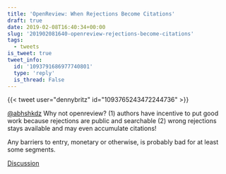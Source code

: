 ```yaml
---
title: 'OpenReview: When Rejections Become Citations'
draft: true
date: 2019-02-08T16:40:34+00:00
slug: '201902081640-openreview-rejections-become-citations'
tags:
  - tweets
is_tweet: true
tweet_info:
  id: '1093791686977740801'
  type: 'reply'
  is_thread: False
---
```




{{< tweet user="dennybritz" id="1093765243472244736" >}}

[@abhshkdz](https://x.com/abhshkdz) Why not openreview? (1) authors have incentive to put good work because rejections are public and searchable (2) wrong rejections stays available and may even accumulate citations! 

Any barriers to entry, monetary or otherwise, is probably bad for at least some segments.

[Discussion](https://x.com/sytelus/status/1093791686977740801)
